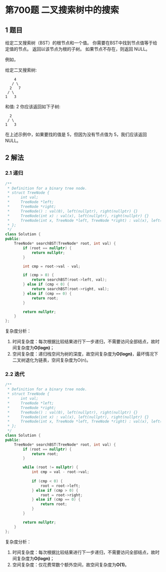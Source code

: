 # 第700题 二叉搜索树中的搜索

## 1 题目

给定二叉搜索树（BST）的根节点和一个值。 你需要在BST中找到节点值等于给定值的节点。 返回以该节点为根的子树。 如果节点不存在，则返回 NULL。

例如，

给定二叉搜索树:

        4
       / \
      2   7
     / \
    1   3

和值: 2
你应该返回如下子树:

      2     
     / \   
    1   3
在上述示例中，如果要找的值是 5，但因为没有节点值为 5，我们应该返回 NULL。

## 2 解法

### 2.1 递归

```c++
/**
 * Definition for a binary tree node.
 * struct TreeNode {
 *     int val;
 *     TreeNode *left;
 *     TreeNode *right;
 *     TreeNode() : val(0), left(nullptr), right(nullptr) {}
 *     TreeNode(int x) : val(x), left(nullptr), right(nullptr) {}
 *     TreeNode(int x, TreeNode *left, TreeNode *right) : val(x), left(left), right(right) {}
 * };
 */
class Solution {
public:
    TreeNode* searchBST(TreeNode* root, int val) {
        if (root == nullptr) {
            return nullptr;
        }

        int cmp = root->val - val;

        if (cmp > 0) {
            return searchBST(root->left, val);
        } else if (cmp < 0) {
            return searchBST(root->right, val);
        } else if (cmp == 0) {
            return root;
        }

        return nullptr;
    }
};
```

复杂度分析：

1. 时间复杂度：每次根据比较结果进行下一步递归，不需要访问全部结点，故时间复杂度为**O(logn)**；
2. 空间复杂度：递归栈空间为树的深度，故空间复杂度为**O(logn)**，最坏情况下二叉树退化为链表，空间复杂度为O(n)。

### 2.2 迭代

```c++
/**
 * Definition for a binary tree node.
 * struct TreeNode {
 *     int val;
 *     TreeNode *left;
 *     TreeNode *right;
 *     TreeNode() : val(0), left(nullptr), right(nullptr) {}
 *     TreeNode(int x) : val(x), left(nullptr), right(nullptr) {}
 *     TreeNode(int x, TreeNode *left, TreeNode *right) : val(x), left(left), right(right) {}
 * };
 */
class Solution {
public:
    TreeNode* searchBST(TreeNode* root, int val) {
        if (root == nullptr) {
            return root;
        }

        while (root != nullptr) {
            int cmp = val - root->val;
            
            if (cmp < 0) {
                root = root->left;
            } else if (cmp > 0) {
                root = root->right;
            } else if (cmp == 0) {
                return root;
            }
        }

        return nullptr;
    }
};
```

复杂度分析：

1. 时间复杂度：每次根据比较结果进行下一步递归，不需要访问全部结点，故时间复杂度为**O(logn)**；
2. 空间复杂度：仅花费常数个额外空间，故空间复杂度为**O(1)**。

